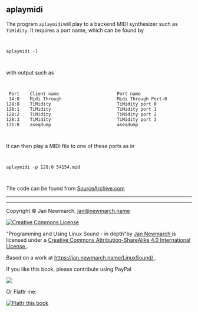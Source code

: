 
##  aplaymidi 


The program `aplaymidi`will play to a backend MIDI synthesizer such as `TiMidity`. It requires a port name, which can be found by

```

       
aplaymidi -l
       
     
```


with output such as

```

       
 Port    Client name                      Port name
 14:0    Midi Through                     Midi Through Port-0
128:0    TiMidity                         TiMidity port 0
128:1    TiMidity                         TiMidity port 1
128:2    TiMidity                         TiMidity port 2
128:3    TiMidity                         TiMidity port 3
131:0    aseqdump                         aseqdump
       
     
```


It can then play a MIDI file to one of these ports as in

```

	
aplaymidi -p 128:0 54154.mid
	
      
```


The code can be found from [
	SourceArchive.com
      ](http://alsa-utils.sourcearchive.com/documentation/1.0.8/aplaymidi_8c-source.html) 

***

***


Copyright © Jan Newmarch, jan@newmarch.name


<a href="http://creativecommons.org/licenses/by-sa/4.0/" rel="license">
<img alt="Creative Commons License" src="https://i.creativecommons.org/l/by-sa/4.0/88x31.png" style="border-width:0"/>
</a>


"Programming and Using Linux Sound - in depth"by [
  Jan Newmarch
](https://jan.newmarch.name) is licensed under a [
  Creative Commons Attribution-ShareAlike 4.0 International License
](http://creativecommons.org/licenses/by-sa/4.0/) .


Based on a work at [
  https://jan.newmarch.name/LinuxSound/
](https://jan.newmarch.name/LinuxSound/) .


If you like this book, please contribute using PayPal


<a href="https://www.paypal.com/cgi-bin/webscr?cmd=_donations&amp;business=jan%40newmarch%2ename&amp;lc=AU&amp;item_name=LinuxSound&amp;currency_code=AUD&amp;bn=PP%2dDonationsBF%3abtn_donateCC_LG%2egif%3aNonHosted">
<img src="https://www.paypalobjects.com/WEBSCR-640-20110401-1/en_AU/i/btn/btn_donateCC_LG.gif"/>
</a>


Or Flattr me:


<a href="https://flattr.com/submit/auto?user_id=jannewmarch&amp;url=http://jan.newmarch.name&amp;title=Linux%20Sound&amp;description=Programming%20and%20Using%20Linu%20Sound&amp;language=en_GB&amp;tags=linux,sound,alsa,pulseaudio,JavaSound,MIDI&amp;category=text">
<img alt="Flattr this book" src="https://api.flattr.com/button/flattr-badge-large.png"/>
</a>
